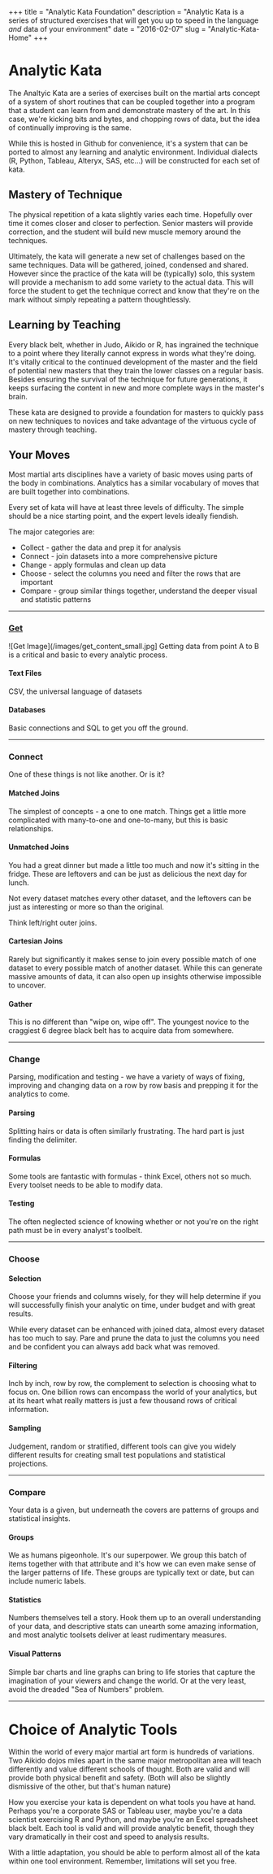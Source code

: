 +++
title = "Analytic Kata Foundation"
description = "Analytic Kata is a series of structured exercises that will get you up to speed in the language _and_ data of your environment"
date = "2016-02-07"
slug = "Analytic-Kata-Home"
+++

Analytic Kata
=============

The Analtyic Kata are a series of exercises built on the martial arts concept of
a system of short routines that can be coupled together into a program that a
student can learn from and demonstrate mastery of the art.  In this case, we're
kicking bits and bytes, and chopping rows of data, but the idea of continually
improving is the same. 

While this is hosted in Github for convenience, it's a system that can be ported
to almost any learning and analytic environment.  Individual dialects (R,
Python, Tableau, Alteryx, SAS, etc...) will be constructed for each set of kata.

Mastery of Technique
---

The physical repetition of a kata slightly varies each time.  Hopefully over
time it comes closer and closer to perfection.  Senior masters will provide
correction, and the student will build new muscle memory around the techniques. 

Ultimately, the kata will generate a new set of challenges based on the same
techniques.  Data will be gathered, joined, condensed and shared.  However since
the practice of the kata will be (typically) solo, this system will provide a
mechanism to add some variety to the actual data.  This will force the student
to get the technique correct and know that they're on the mark without simply
repeating a pattern thoughtlessly. 

Learning by Teaching 
---

Every black belt, whether in Judo, Aikido or R, has ingrained the technique to a
point where they literally cannot express in words what they're doing.  It's
vitally critical to the continued development of the master and the field of
potential new masters that they train the lower classes on a regular basis.
Besides ensuring the survival of the technique for future generations, it keeps
surfacing the content in new and more complete ways in the master's brain.

These kata are designed to provide a foundation for masters to quickly pass on
new techniques to novices and take advantage of the virtuous cycle of mastery
through teaching.

Your Moves
---

Most martial arts disciplines have a variety of basic moves using parts of the body in
combinations.  Analytics has a similar vocabulary of moves that are built
together into combinations.

Every set of kata will have at least three levels of difficulty.  The simple
should be a nice starting point, and the expert levels ideally fiendish.

The major categories are:

* Collect - gather the data and prep it for analysis
* Connect - join datasets into a more comprehensive picture
* Change - apply formulas and clean up data
* Choose - select the columns you need and filter the rows that are important
* Compare - group similar things together, understand the deeper visual and statistic patterns

- - - 

### [Get](./collect/README.md)
![Get Image](/images/get_content_small.jpg]
Getting data from point A to B is a critical and basic to every analytic
process. 

#### Text Files 

CSV, the universal language of datasets

#### Databases

Basic connections and SQL to get you off the ground.

- - - 

### Connect

One of these things is not like another.  Or is it?

#### Matched Joins

The simplest of concepts - a one to one match.  Things get a little more
complicated with many-to-one and one-to-many, but this is basic relationships.

#### Unmatched Joins

You had a great dinner but made a little too much and now it's sitting in the
fridge.  These are leftovers and can be just as delicious the next day for
lunch. 

Not every dataset matches every other dataset, and the leftovers can be just as
interesting or more so than the original.

Think left/right outer joins.  

#### Cartesian Joins

Rarely but significantly it makes sense to join every possible match of one
dataset to every possible match of another dataset.  While this can generate
massive amounts of data, it can also open up insights otherwise impossible to
uncover.

#### Gather

This is no different than "wipe on, wipe off".  The youngest novice to the
craggiest 6 degree black belt has to acquire data from somewhere. 

- - - 

### Change

Parsing, modification and testing - we have a variety of ways of fixing,
improving and changing data on a row by row basis and prepping it for the
analytics to come.  

#### Parsing

Splitting hairs or data is often similarly frustrating.  The hard part is just
finding the delimiter.

#### Formulas

Some tools are fantastic with formulas - think Excel, others not so much.  Every
toolset needs to be able to modify data.

#### Testing

The often neglected science of knowing whether or not you're on the right path
must be in every analyst's toolbelt.  

- - - 

### Choose 

#### Selection 

Choose your friends and columns wisely, for they will help determine if you will
successfully finish your analytic on time, under budget and with great results. 

While every dataset can be enhanced with joined data, almost every dataset has
too much to say. Pare and prune the data to just the columns you need and be
confident you can always add back what was removed.

#### Filtering

Inch by inch, row by row, the complement to selection is choosing what to focus
on.  One billion rows can encompass the world of your analytics, but at its
heart what really matters is just a few thousand rows of critical information.

#### Sampling

Judgement, random or stratified, different tools can give you widely different
results for creating small test populations and statistical projections.

- - - 

### Compare

Your data is a given, but underneath the covers are patterns of groups and
statistical insights.  

#### Groups

We as humans pigeonhole.  It's our superpower.  We group this batch of items
together with that attribute and it's how we can even make sense of the larger
patterns of life.  These groups are typically text or date, but can include
numeric labels.

#### Statistics

Numbers themselves tell a story.  Hook them up to an overall understanding of
your data, and descriptive stats can unearth some amazing information, and most
analytic toolsets deliver at least rudimentary measures.

#### Visual Patterns

Simple bar charts and line graphs can bring to life stories that capture the
imagination of your viewers and change the world.  Or at the very least, avoid
the dreaded "Sea of Numbers" problem.

- - - 

Choice of Analytic Tools
===

Within the world of every major martial art form is hundreds of variations.  Two
Aikido dojos miles apart in the same major metropolitan area will teach differently and
value different schools of thought.  Both are valid and will provide both
physical benefit and safety. (Both will also be slightly dismissive of the
other, but that's human nature)

How you exercise your kata is dependent on what tools you have at hand.  Perhaps
you're a corporate SAS or Tableau user, maybe you're a data scientist exercising
R and Python, and maybe you're an Excel spreadsheet black belt.  Each tool is
valid and will provide analytic benefit, though they vary dramatically in their
cost and speed to analysis results.

With a little adaptation, you should be able to perform almost all of the kata
within one tool environment.  Remember, limitations will set you free.

